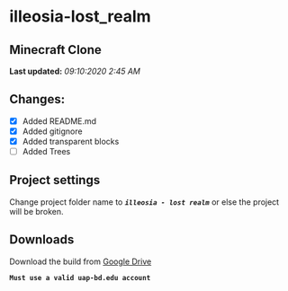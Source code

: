 # illeosia-lost_realm
## Minecraft Clone

**Last updated:** *09:10:2020 2:45 AM*
## Changes:
- [x] Added README.md
- [x] Added gitignore
- [x] Added transparent blocks
- [ ] Added Trees

## Project settings
Change project folder name to **_`illeosia - lost realm`_** or else the project will be broken.
## Downloads
Download the build from [Google Drive](https://drive.google.com/drive/folders/17MD3NLw59xFD-g4A5LubsAYXB-7tRgZw?usp=sharing)

**```Must use a valid uap-bd.edu account```**
